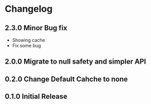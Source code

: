 # Changelog

## 2.3.0 Minor Bug fix

- Showing cache
- Fix some bug

## 2.0.0 Migrate to null safety and simpler API

## 0.2.0 Change Default Cahche to none

## 0.1.0 Initial Release
